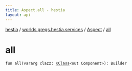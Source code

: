 ```yaml
---
title: Aspect.all - hestia
layout: api
---
```


<div class='api-docs-breadcrumbs'><a href="../../index.html">hestia</a> / <a href="../index.html">worlds.gregs.hestia.services</a> / <a href="index.html">Aspect</a> / <a href="./all.html">all</a></div>

# all

<div class="signature"><code><span class="keyword">fun </span><span class="identifier">all</span><span class="symbol">(</span><span class="keyword">vararg</span> <span class="parameterName" id="worlds.gregs.hestia.services.Aspect.Companion$all(kotlin.Array((kotlin.reflect.KClass((com.artemis.Component)))))/clazz">clazz</span><span class="symbol">:</span>&nbsp;<a href="https://kotlinlang.org/api/latest/jvm/stdlib/kotlin.reflect/-k-class/index.html"><span class="identifier">KClass</span></a><span class="symbol">&lt;</span><span class="keyword">out</span>&nbsp;<span class="identifier">Component</span><span class="symbol">&gt;</span><span class="symbol">)</span><span class="symbol">: </span><span class="identifier">Builder</span></code></div>

